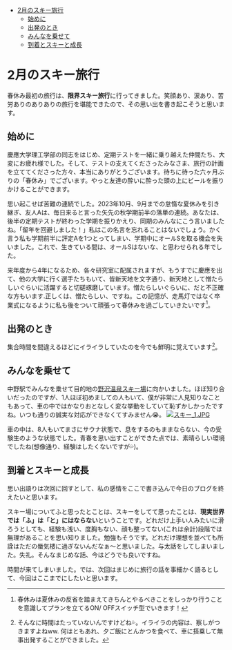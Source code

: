 - [2月のスキー旅行](#2月のスキー旅行)
  - [始めに](#始めに)
  - [出発のとき](#出発のとき)
  - [みんなを乗せて](#みんなを乗せて)
  - [到着とスキーと成長](#到着とスキーと成長)

# 2月のスキー旅行

春休み最初の旅行は、**限界スキー旅行**に行ってきました。笑顔あり、涙あり、苦労ありのありありの旅行を堪能できたので、その思い出を書き起こそうと思います。

## 始めに
慶應大学理工学部の同志をはじめ、定期テストを一緒に乗り越えた仲間たち、大変にお疲れ様でした。そして、テストの支えてくださったみなさま、旅行の計画を立ててくださった方々、本当にありがとうございます。待ちに待った六ヶ月ぶりの「春休み」でございます。やっと友達の酔いに酔った頭の上にビールを振りかけることができます。

思い起こせば苦難の連続でした。2023年10月、9月までの怠惰な夏休みを引き継ぎ、友人Aは、毎日来ると言った矢先の秋学期前半の落単の連続。あなたは、後半の定期テストが終わった学期を振りかえり、同期のみんなにこう言いましたね。「留年を回避しました！」私はこの名言を忘れることはないでしょう。かく言う私も学期前半に評定Aを1つとってしまい、学期中にオールSを取る機会を失いました。これで、生きている間は、オールSはないな、と思わせられる年でした。

来年度から4年になるため、各々研究室に配属されますが、もうすでに慶應を出て、他の大学に行く選手たちもいて、皆新天地を文字通り、新天地として憎たらしいぐらいに活躍すると切磋琢磨しています。憎たらしいぐらいに、だと不正確な方もいます.正しくは、憎たらしい、ですね。この記憶が、走馬灯ではなく卒業式になるように私も後をついて頑張って春休みを過ごしていきたいです[^1]。
[^1]:春休みは夏休みの反省を踏まえてきちんとやるべきことをしっかり行うことを意識してプランを立てるON/ OFFスイッチ型でいきます！



## 出発のとき
集合時間を間違えるほどにイライラしていたのを今でも鮮明に覚えています[^2]。
[^2]:そんなに時間はたっていないんですけどね💦。イライラの内容は、察しがつきますよねww.
何はともあれ、夕ご飯にとんかつを食べて、車に搭乗して無事出発することができました。

## みんなを乗せて
中野駅でみんなを乗せて目的地の[野沢温泉スキー場](スキー_1.JPG)に向かいました。ほぼ知り合いだったのですが、1人ほぼ初めましての人もいて、僕が非常に人見知りなこともあって、車の中ではかなりおとなしく変な挙動をしていて恥ずかしかったですね。いつも通りの誠実な対応ができなくてすみません😭。
[![スキー_1.JPG](https://cdn-ak.f.st-hatena.com/images/fotolife/s/selfishegg/20240211/20240211185903.jpg)](https://nozawaski.com)

車の中は、8人もいてまさにサウナ状態で、息をするのもままならない、今の受験生のような状態でした。青春を思い出すことができた点では、素晴らしい環境でしたね(想像通り、経験はしたくないですが💦)。

## 到着とスキーと成長
思い出語りは次回に回すとして、私の感情をここで書き込んで今日のブログを終えたいと思います。

スキー場についてふと思ったとことは、スキーをしてて思ったことは、**現実世界では「ふ」は「と」にはならない**ということです。どれだけ上手い人みたいに滑ろうとしても、経験も浅い、度胸もない、顔も整ってない(これは余計)段階では無理があることを思い知りました。勉強もそうです。どれだけ理想を並べても所詮はただの蜃気楼に過ぎないんだなぁ〜と思いました。与太話をしてしまいました。失礼。そんなまじめな話、今はどうでも良いですね。

時間が来てしまいました。では、次回はまじめに旅行の話を事細かく語るとして、今回はここまでにしたいと思います。
